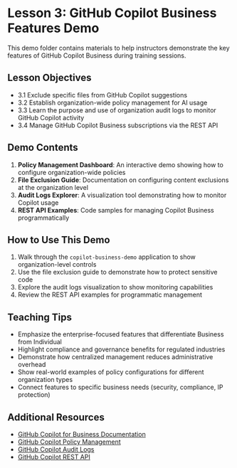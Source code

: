# Lesson 3: GitHub Copilot Business Features Demo

This demo folder contains materials to help instructors demonstrate the key features of GitHub Copilot Business during training sessions.

## Lesson Objectives

- 3.1 Exclude specific files from GitHub Copilot suggestions
- 3.2 Establish organization-wide policy management for AI usage
- 3.3 Learn the purpose and use of organization audit logs to monitor GitHub Copilot activity
- 3.4 Manage GitHub Copilot Business subscriptions via the REST API

## Demo Contents

1. **Policy Management Dashboard**: An interactive demo showing how to configure organization-wide policies
2. **File Exclusion Guide**: Documentation on configuring content exclusions at the organization level
3. **Audit Logs Explorer**: A visualization tool demonstrating how to monitor Copilot usage
4. **REST API Examples**: Code samples for managing Copilot Business programmatically

## How to Use This Demo

1. Walk through the `copilot-business-demo` application to show organization-level controls
2. Use the file exclusion guide to demonstrate how to protect sensitive code
3. Explore the audit logs visualization to show monitoring capabilities
4. Review the REST API examples for programmatic management

## Teaching Tips

- Emphasize the enterprise-focused features that differentiate Business from Individual
- Highlight compliance and governance benefits for regulated industries
- Demonstrate how centralized management reduces administrative overhead
- Show real-world examples of policy configurations for different organization types
- Connect features to specific business needs (security, compliance, IP protection)

## Additional Resources

- [GitHub Copilot for Business Documentation](https://docs.github.com/en/enterprise-cloud@latest/copilot/overview-of-github-copilot/about-github-copilot-for-business)
- [GitHub Copilot Policy Management](https://docs.github.com/en/enterprise-cloud@latest/copilot/configuring-github-copilot/configuring-github-copilot-settings-in-your-organization)
- [GitHub Copilot Audit Logs](https://docs.github.com/en/enterprise-cloud@latest/admin/monitoring-activity-in-your-enterprise/reviewing-audit-logs-for-your-enterprise/audit-log-events-for-your-enterprise#github_copilot-category-actions)
- [GitHub Copilot REST API](https://docs.github.com/en/rest/copilot) 